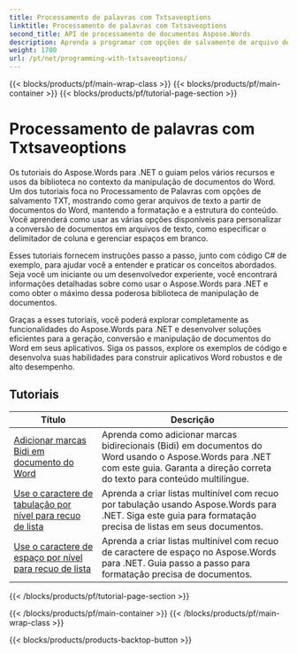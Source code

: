 ```yaml
---
title: Processamento de palavras com Txtsaveoptions
linktitle: Processamento de palavras com Txtsaveoptions
second_title: API de processamento de documentos Aspose.Words
description: Aprenda a programar com opções de salvamento de arquivo de texto no Aspose.Words para .NET. Aprenda a especificar codificação, formatar texto, gerenciar quebras de linha e muito mais com tutoriais passo a passo e código de exemplo em C#.
weight: 1700
url: /pt/net/programming-with-txtsaveoptions/
---
```


{{< blocks/products/pf/main-wrap-class >}}
{{< blocks/products/pf/main-container >}}
{{< blocks/products/pf/tutorial-page-section >}}

# Processamento de palavras com Txtsaveoptions

Os tutoriais do Aspose.Words para .NET o guiam pelos vários recursos e usos da biblioteca no contexto da manipulação de documentos do Word. Um dos tutoriais foca no Processamento de Palavras com opções de salvamento TXT, mostrando como gerar arquivos de texto a partir de documentos do Word, mantendo a formatação e a estrutura do conteúdo. Você aprenderá como usar as várias opções disponíveis para personalizar a conversão de documentos em arquivos de texto, como especificar o delimitador de coluna e gerenciar espaços em branco.

Esses tutoriais fornecem instruções passo a passo, junto com código C# de exemplo, para ajudar você a entender e praticar os conceitos abordados. Seja você um iniciante ou um desenvolvedor experiente, você encontrará informações detalhadas sobre como usar o Aspose.Words para .NET e como obter o máximo dessa poderosa biblioteca de manipulação de documentos.

Graças a esses tutoriais, você poderá explorar completamente as funcionalidades do Aspose.Words para .NET e desenvolver soluções eficientes para a geração, conversão e manipulação de documentos do Word em seus aplicativos. Siga os passos, explore os exemplos de código e desenvolva suas habilidades para construir aplicativos Word robustos e de alto desempenho.

 ## Tutoriais
| Título | Descrição |
| --- | --- |
| [Adicionar marcas Bidi em documento do Word](./add-bidi-marks/) | Aprenda como adicionar marcas bidirecionais (Bidi) em documentos do Word usando o Aspose.Words para .NET com este guia. Garanta a direção correta do texto para conteúdo multilíngue. |
| [Use o caractere de tabulação por nível para recuo de lista](./use-tab-character-per-level-for-list-indentation/) | Aprenda a criar listas multinível com recuo por tabulação usando Aspose.Words para .NET. Siga este guia para formatação precisa de listas em seus documentos. |
| [Use o caractere de espaço por nível para recuo de lista](./use-space-character-per-level-for-list-indentation/) | Aprenda a criar listas multinível com recuo de caractere de espaço no Aspose.Words para .NET. Guia passo a passo para formatação precisa de documentos. |
{{< /blocks/products/pf/tutorial-page-section >}}

{{< /blocks/products/pf/main-container >}}
{{< /blocks/products/pf/main-wrap-class >}}

{{< blocks/products/products-backtop-button >}}

